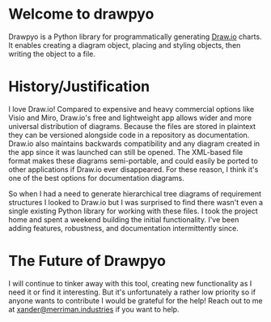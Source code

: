# Welcome to drawpyo

Drawpyo is a Python library for programmatically generating [Draw.io](https://www.drawio.com/) charts. It enables creating a diagram object, placing and styling objects, then writing the object to a file.

# History/Justification

I love Draw.io! Compared to expensive and heavy commercial options like Visio and Miro, Draw.io's free and lightweight app allows wider and more universal distribution of diagrams. Because the files are stored in plaintext they can be versioned alongside code in a repository as documentation. Draw.io also maintains backwards compatibility and any diagram created in the app since it was launched can still be opened. The XML-based file format makes these diagrams semi-portable, and could easily be ported to other applications if Draw.io ever disappeared. For these reason, I think it's one of the best options for documentation diagrams.

So when I had a need to generate hierarchical tree diagrams of requirement structures I looked to Draw.io but I was surprised to find there wasn't even a single existing Python library for working with these files. I took the project home and spent a weekend building the initial functionality. I've been adding features, robustness, and documentation intermittently since.

# The Future of Drawpyo

I will continue to tinker away with this tool, creating new functionality as I need it or find it interesting. But it's unfortunately a rather low priority so if anyone wants to contribute I would be grateful for the help! Reach out to me at [xander@merriman.industries](mailto:xander@merriman.industries) if you want to help.
